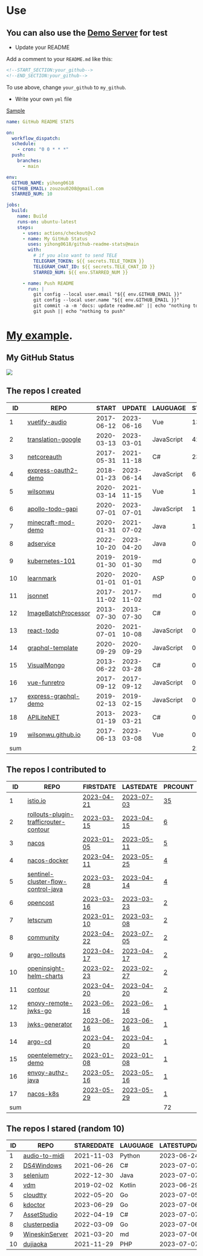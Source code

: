 # Use

## You can also use the [Demo Server](https://github.com/yihong0618/github-readme-stats-server) for test

- Update your README

Add a comment to your `README.md` like this:

```md
<!--START_SECTION:your_github-->
<!--END_SECTION:your_github-->
```
To use above, change `your_github` to `my_github`.

- Write your own `yml` file

[Sample](https://github.com/yihong0618/2021)

```yml
name: GitHub README STATS

on:
  workflow_dispatch:
  schedule:
    - cron: "0 0 * * *"
  push:
    branches:
      - main

env:
  GITHUB_NAME: yihong0618
  GITHUB_EMAIL: zouzou0208@gmail.com
  STARRED_NUM: 10

jobs:
  build:
    name: Build
    runs-on: ubuntu-latest
    steps:
      - uses: actions/checkout@v2
      - name: My GitHub Status
        uses: yihong0618/github-readme-stats@main
        with:
          # if you also want to send TELE
          TELEGRAM_TOKEN: ${{ secrets.TELE_TOKEN }}
          TELEGRAM_CHAT_ID: ${{ secrets.TELE_CHAT_ID }}
          STARRED_NUM: ${{ env.STARRED_NUM }}

      - name: Push README
        run: |
          git config --local user.email "${{ env.GITHUB_EMAIL }}"
          git config --local user.name "${{ env.GITHUB_EMAIL }}"
          git commit -a -m 'docs: update readme.md' || echo "nothing to commit"
          git push || echo "nothing to push"
```



# [My example](https://github.com/yihong0618/2021).

## My GitHub Status
<img align="middle" src="https://github-readme-stats-1.yihong0618.vercel.app/api?username=yihong0618&show_icons=true&&&hide_title=true" />

<!--START_SECTION:my_github-->
## The repos I created
| ID  |                                   REPO                                   |   START    |   UPDATE   |  LAUGUAGE  | STARS |
|-----|--------------------------------------------------------------------------|------------|------------|------------|-------|
|   1 | [vuetify-audio](https://github.com/wilsonwu/vuetify-audio)               | 2017-06-12 | 2023-06-16 | Vue        |   136 |
|   2 | [translation-google](https://github.com/wilsonwu/translation-google)     | 2020-03-13 | 2023-03-01 | JavaScript |    42 |
|   3 | [netcoreauth](https://github.com/wilsonwu/netcoreauth)                   | 2017-05-31 | 2021-11-18 | C#         |    23 |
|   4 | [express-oauth2-demo](https://github.com/wilsonwu/express-oauth2-demo)   | 2018-01-23 | 2023-06-14 | JavaScript |     6 |
|   5 | [wilsonwu](https://github.com/wilsonwu/wilsonwu)                         | 2020-03-14 | 2021-11-15 | Vue        |     1 |
|   6 | [apollo-todo-gapi](https://github.com/wilsonwu/apollo-todo-gapi)         | 2020-07-01 | 2023-07-01 | JavaScript |     1 |
|   7 | [minecraft-mod-demo](https://github.com/wilsonwu/minecraft-mod-demo)     | 2020-01-31 | 2021-07-02 | Java       |     1 |
|   8 | [adservice](https://github.com/wilsonwu/adservice)                       | 2022-10-20 | 2023-04-20 | Java       |     0 |
|   9 | [kubernetes-101](https://github.com/wilsonwu/kubernetes-101)             | 2019-01-30 | 2019-01-30 | md         |     0 |
|  10 | [learnmark](https://github.com/wilsonwu/learnmark)                       | 2020-01-01 | 2020-01-01 | ASP        |     0 |
|  11 | [jsonnet](https://github.com/wilsonwu/jsonnet)                           | 2017-11-02 | 2017-11-02 | md         |     0 |
|  12 | [ImageBatchProcessor](https://github.com/wilsonwu/ImageBatchProcessor)   | 2013-07-30 | 2013-07-30 | C#         |     0 |
|  13 | [react-todo](https://github.com/wilsonwu/react-todo)                     | 2020-07-01 | 2021-10-08 | JavaScript |     0 |
|  14 | [graphql-template](https://github.com/wilsonwu/graphql-template)         | 2020-09-29 | 2020-09-29 | JavaScript |     0 |
|  15 | [VisualMongo](https://github.com/wilsonwu/VisualMongo)                   | 2013-06-22 | 2023-03-28 | C#         |     0 |
|  16 | [vue-funretro](https://github.com/wilsonwu/vue-funretro)                 | 2017-09-12 | 2017-09-12 | JavaScript |     0 |
|  17 | [express-graphql-demo](https://github.com/wilsonwu/express-graphql-demo) | 2019-02-13 | 2019-02-15 | JavaScript |     0 |
|  18 | [APILiteNET](https://github.com/wilsonwu/APILiteNET)                     | 2013-01-19 | 2023-03-21 | C#         |     0 |
|  19 | [wilsonwu.github.io](https://github.com/wilsonwu/wilsonwu.github.io)     | 2017-06-13 | 2023-03-08 | Vue        |     0 |
| sum |                                                                          |            |            |            |   210 |

## The repos I contributed to
| ID  |                                                      REPO                                                       |                                          FIRSTDATE                                          |                                          LASTEDATE                                           |                                                           PRCOUNT                                                            |
|-----|-----------------------------------------------------------------------------------------------------------------|---------------------------------------------------------------------------------------------|----------------------------------------------------------------------------------------------|------------------------------------------------------------------------------------------------------------------------------|
|   1 | [istio.io](https://github.com/istio/istio.io)                                                                   | [2023-04-21](https://github.com/istio/istio.io/pull/13089)                                  | [2023-07-03](https://github.com/istio/istio.io/pull/13500)                                   | [35](https://github.com/istio/istio.io/pulls?q=created%3A2023+is%3Apr+author%3Awilsonwu)                                     |
|   2 | [rollouts-plugin-trafficrouter-contour](https://github.com/argoproj-labs/rollouts-plugin-trafficrouter-contour) | [2023-03-15](https://github.com/argoproj-labs/rollouts-plugin-trafficrouter-contour/pull/1) | [2023-04-15](https://github.com/argoproj-labs/rollouts-plugin-trafficrouter-contour/pull/13) | [6](https://github.com/argoproj-labs/rollouts-plugin-trafficrouter-contour/pulls?q=created%3A2023+is%3Apr+author%3Awilsonwu) |
|   3 | [nacos](https://github.com/alibaba/nacos)                                                                       | [2023-01-05](https://github.com/alibaba/nacos/pull/9803)                                    | [2023-05-11](https://github.com/alibaba/nacos/pull/10473)                                    | [5](https://github.com/alibaba/nacos/pulls?q=created%3A2023+is%3Apr+author%3Awilsonwu)                                       |
|   4 | [nacos-docker](https://github.com/nacos-group/nacos-docker)                                                     | [2023-04-11](https://github.com/nacos-group/nacos-docker/pull/331)                          | [2023-05-25](https://github.com/nacos-group/nacos-docker/pull/340)                           | [4](https://github.com/nacos-group/nacos-docker/pulls?q=created%3A2023+is%3Apr+author%3Awilsonwu)                            |
|   5 | [sentinel-cluster-flow-control-java](https://github.com/projectsesame/sentinel-cluster-flow-control-java)       | [2023-03-28](https://github.com/projectsesame/sentinel-cluster-flow-control-java/pull/2)    | [2023-04-14](https://github.com/projectsesame/sentinel-cluster-flow-control-java/pull/7)     | [4](https://github.com/projectsesame/sentinel-cluster-flow-control-java/pulls?q=created%3A2023+is%3Apr+author%3Awilsonwu)    |
|   6 | [opencost](https://github.com/opencost/opencost)                                                                | [2023-03-16](https://github.com/opencost/opencost/pull/1773)                                | [2023-03-23](https://github.com/opencost/opencost/pull/1799)                                 | [2](https://github.com/opencost/opencost/pulls?q=created%3A2023+is%3Apr+author%3Awilsonwu)                                   |
|   7 | [letscrum](https://github.com/letscrum/letscrum)                                                                | [2023-01-10](https://github.com/letscrum/letscrum/pull/5)                                   | [2023-03-08](https://github.com/letscrum/letscrum/pull/8)                                    | [2](https://github.com/letscrum/letscrum/pulls?q=created%3A2023+is%3Apr+author%3Awilsonwu)                                   |
|   8 | [community](https://github.com/istio/community)                                                                 | [2023-04-22](https://github.com/istio/community/pull/1035)                                  | [2023-07-05](https://github.com/istio/community/pull/1115)                                   | [2](https://github.com/istio/community/pulls?q=created%3A2023+is%3Apr+author%3Awilsonwu)                                     |
|   9 | [argo-rollouts](https://github.com/argoproj/argo-rollouts)                                                      | [2023-04-17](https://github.com/argoproj/argo-rollouts/pull/2729)                           | [2023-04-17](https://github.com/argoproj/argo-rollouts/pull/2729)                            | [2](https://github.com/argoproj/argo-rollouts/pulls?q=created%3A2023+is%3Apr+author%3Awilsonwu)                              |
|  10 | [openinsight-helm-charts](https://github.com/openinsight-proj/openinsight-helm-charts)                          | [2023-02-23](https://github.com/openinsight-proj/openinsight-helm-charts/pull/77)           | [2023-02-27](https://github.com/openinsight-proj/openinsight-helm-charts/pull/79)            | [2](https://github.com/openinsight-proj/openinsight-helm-charts/pulls?q=created%3A2023+is%3Apr+author%3Awilsonwu)            |
|  11 | [contour](https://github.com/projectcontour/contour)                                                            | [2023-04-20](https://github.com/projectcontour/contour/pull/5299)                           | [2023-04-20](https://github.com/projectcontour/contour/pull/5299)                            | [2](https://github.com/projectcontour/contour/pulls?q=created%3A2023+is%3Apr+author%3Awilsonwu)                              |
|  12 | [enovy-remote-jwks-go](https://github.com/projectsesame/enovy-remote-jwks-go)                                   | [2023-06-16](https://github.com/projectsesame/enovy-remote-jwks-go/pull/1)                  | [2023-06-16](https://github.com/projectsesame/enovy-remote-jwks-go/pull/1)                   | [1](https://github.com/projectsesame/enovy-remote-jwks-go/pulls?q=created%3A2023+is%3Apr+author%3Awilsonwu)                  |
|  13 | [jwks-generator](https://github.com/projectsesame/jwks-generator)                                               | [2023-06-16](https://github.com/projectsesame/jwks-generator/pull/1)                        | [2023-06-16](https://github.com/projectsesame/jwks-generator/pull/1)                         | [1](https://github.com/projectsesame/jwks-generator/pulls?q=created%3A2023+is%3Apr+author%3Awilsonwu)                        |
|  14 | [argo-cd](https://github.com/argoproj/argo-cd)                                                                  | [2023-04-20](https://github.com/argoproj/argo-cd/pull/13300)                                | [2023-04-20](https://github.com/argoproj/argo-cd/pull/13300)                                 | [1](https://github.com/argoproj/argo-cd/pulls?q=created%3A2023+is%3Apr+author%3Awilsonwu)                                    |
|  15 | [opentelemetry-demo](https://github.com/openinsight-proj/opentelemetry-demo)                                    | [2023-01-08](https://github.com/openinsight-proj/opentelemetry-demo/pull/1)                 | [2023-01-08](https://github.com/openinsight-proj/opentelemetry-demo/pull/1)                  | [1](https://github.com/openinsight-proj/opentelemetry-demo/pulls?q=created%3A2023+is%3Apr+author%3Awilsonwu)                 |
|  16 | [envoy-authz-java](https://github.com/projectsesame/envoy-authz-java)                                           | [2023-05-16](https://github.com/projectsesame/envoy-authz-java/pull/7)                      | [2023-05-16](https://github.com/projectsesame/envoy-authz-java/pull/7)                       | [1](https://github.com/projectsesame/envoy-authz-java/pulls?q=created%3A2023+is%3Apr+author%3Awilsonwu)                      |
|  17 | [nacos-k8s](https://github.com/nacos-group/nacos-k8s)                                                           | [2023-05-29](https://github.com/nacos-group/nacos-k8s/pull/417)                             | [2023-05-29](https://github.com/nacos-group/nacos-k8s/pull/417)                              | [1](https://github.com/nacos-group/nacos-k8s/pulls?q=created%3A2023+is%3Apr+author%3Awilsonwu)                               |
| sum |                                                                                                                 |                                                                                             |                                                                                              |                                                                                                                           72 |

## The repos I stared (random 10)
| ID |                              REPO                               | STAREDDATE | LAUGUAGE | LATESTUPDATE |
|----|-----------------------------------------------------------------|------------|----------|--------------|
|  1 | [audio-to-midi](https://github.com/NFJones/audio-to-midi)       | 2021-11-03 | Python   | 2023-06-24   |
|  2 | [DS4Windows](https://github.com/Ryochan7/DS4Windows)            | 2021-06-26 | C#       | 2023-07-07   |
|  3 | [selenium](https://github.com/SeleniumHQ/selenium)              | 2022-12-30 | Java     | 2023-07-07   |
|  4 | [vdm](https://github.com/ingbyr/vdm)                            | 2019-02-02 | Kotlin   | 2023-06-29   |
|  5 | [cloudtty](https://github.com/cloudtty/cloudtty)                | 2022-05-20 | Go       | 2023-07-05   |
|  6 | [kdoctor](https://github.com/kdoctor-io/kdoctor)                | 2023-06-29 | Go       | 2023-07-06   |
|  7 | [AssetStudio](https://github.com/Perfare/AssetStudio)           | 2022-04-19 | C#       | 2023-07-07   |
|  8 | [clusterpedia](https://github.com/clusterpedia-io/clusterpedia) | 2022-03-09 | Go       | 2023-07-06   |
|  9 | [WineskinServer](https://github.com/Gcenx/WineskinServer)       | 2021-03-20 | md       | 2023-07-06   |
| 10 | [dujiaoka](https://github.com/assimon/dujiaoka)                 | 2021-11-29 | PHP      | 2023-07-07   |

<!--END_SECTION:my_github-->
